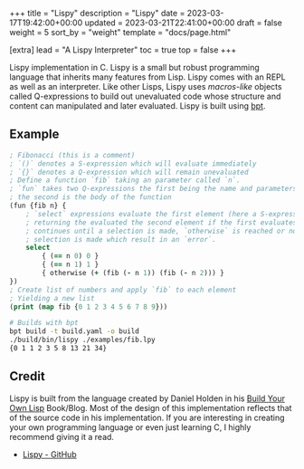 +++
title = "Lispy"
description = "Lispy"
date = 2023-03-17T19:42:00+00:00
updated = 2023-03-21T22:41:00+00:00
draft = false
weight = 5
sort_by = "weight"
template = "docs/page.html"

[extra]
lead = "A Lispy Interpreter"
toc = true
top = false
+++

Lispy implementation in C. Lispy is a small but robust programming language that inherits many features from Lisp. Lispy comes with an REPL as well as an interpreter. Like other Lisps, Lispy uses _macros-like_ objects called Q-expressions to build out unevaluated code whose structure and content can manipulated and later evaluated. Lispy is built using [bpt](https://bpt.pizza/docs/latest/index.html).

## Example

```clj
; Fibonacci (this is a comment)
; `()` denotes a S-expression which will evaluate immediately
; `{}` denotes a Q-expression which will remain unevaluated
; Define a function `fib` taking an parameter called `n`.
; `fun` takes two Q-expressions the first being the name and parameters,
; the second is the body of the function
(fun {fib n} {
    ; `select` expressions evaluate the first element (here a S-expression),
    ; returning the evaluated the second element if the first evaluates to true
    ; continues until a selection is made, `otherwise` is reached or no 
    ; selection is made which result in an `error`.
    select
        { (== n 0) 0 }
        { (== n 1) 1 }
        { otherwise (+ (fib (- n 1)) (fib (- n 2))) }
})
; Create list of numbers and apply `fib` to each element
; Yielding a new list
(print (map fib {0 1 2 3 4 5 6 7 8 9}))
```

```sh
# Builds with bpt
bpt build -t build.yaml -o build
./build/bin/lispy ./examples/fib.lpy
{0 1 1 2 3 5 8 13 21 34}
```

## Credit

Lispy is built from the language created by Daniel Holden in his [Build Your Own Lisp](https://www.buildyourownlisp.com/) Book/Blog. Most of the design of this implementation reflects that of the source code in his implementation. If you are interesting in creating your own programming language or even just learning C, I highly recommend giving it a read.

- [Lispy - GitHub](https://github.com/oraqlle/lispy)
